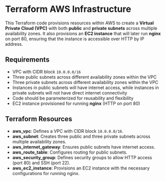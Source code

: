 # Terraform AWS Infrastructure

This Terraform code provisions resources within AWS to create a **Virtual Private Cloud (VPC)** with both **public** and **private subnets** across multiple availability zones. It also provisions an **EC2 instance** that will later run **nginx** on port 80, ensuring that the instance is accessible over HTTP by IP address.

## Requirements

- VPC with CIDR block `10.0.0.0/16`
- Three public subnets across different availability zones within the VPC
- Three private subnets across different availability zones within the VPC
- Instances in public subnets will have internet access, while instances in private subnets will not have direct internet connectivity
- Code should be parameterized for reusability and flexibility
- EC2 instance provisioned for running **nginx** (HTTP on port 80)
  
## Terraform Resources

- **aws_vpc**: Defines a VPC with CIDR block `10.0.0.0/16`.
- **aws_subnet**: Creates three public and three private subnets across multiple availability zones.
- **aws_internet_gateway**: Ensures public subnets have internet access.
- **aws_route_table**: Configures routing for public subnets.
- **aws_security_group**: Defines security groups to allow HTTP access (port 80) and SSH (port 22).
- **aws_ec2_instance**: Provisions an EC2 instance with the necessary configurations for running nginx.

 
